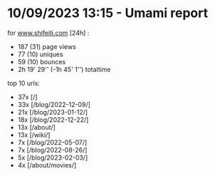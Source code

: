 # 10/09/2023 13:15 - Umami report
for www.shifeiti.com [24h] :

 - 187 (31) page views
 - 77 (10) uniques
 - 59 (10) bounces
 - 2h 19' 29'' (-1h 45' 1'') totaltime


top 10 urls:
 - 37x [/]
 - 33x [/blog/2022-12-09/]
 - 21x [/blog/2023-01-12/]
 - 18x [/blog/2022-12-22/]
 - 13x [/about/]
 - 13x [/wiki/]
 - 7x [/blog/2022-05-07/]
 - 7x [/blog/2022-08-26/]
 - 5x [/blog/2023-02-03/]
 - 4x [/about/movies/]


